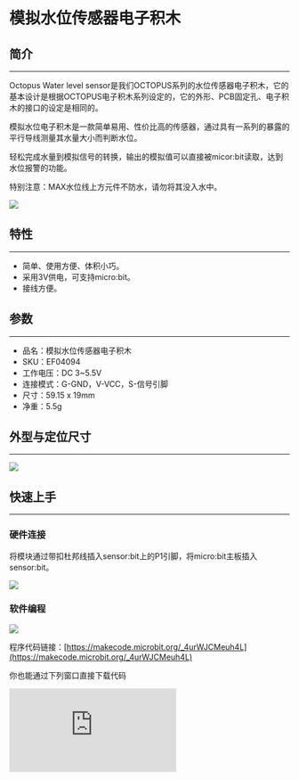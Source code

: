 # 模拟水位传感器电子积木

## 简介
---

Octopus Water level sensor是我们OCTOPUS系列的水位传感器电子积木，它的基本设计是根据OCTOPUS电子积木系列设定的，它的外形、PCB固定孔、电子积木的接口的设定是相同的。

模拟水位电子积木是一款简单易用、性价比高的传感器，通过具有一系列的暴露的平行导线测量其水量大小而判断水位。

轻松完成水量到模拟信号的转换，输出的模拟值可以直接被micor:bit读取，达到水位报警的功能。

特别注意：MAX水位线上方元件不防水，请勿将其没入水中。


![](https://wiki-media-ef.oss-cn-hongkong.aliyuncs.com/docs/microbit/sensor/octopus-sensors/sensor/images/04094_01.jpg)



## 特性
---
- 简单、使用方便、体积小巧。
- 采用3V供电，可支持micro:bit。
- 接线方便。

## 参数
---
- 品名：模拟水位传感器电子积木
- SKU：EF04094
- 工作电压：DC 3~5.5V
- 连接模式：G-GND，V-VCC，S-信号引脚
- 尺寸：59.15 x 19mm
- 净重：5.5g

## 外型与定位尺寸
---

![](https://wiki-media-ef.oss-cn-hongkong.aliyuncs.com/docs/microbit/sensor/octopus-sensors/sensor/images/04094_01.png)

## 快速上手
---
### 硬件连接

将模块通过带扣杜邦线插入sensor:bit上的P1引脚，将micro:bit主板插入sensor:bit。

![](https://wiki-media-ef.oss-cn-hongkong.aliyuncs.com/docs/microbit/sensor/octopus-sensors/sensor/images/04094_02.png)

### 软件编程

![](https://wiki-media-ef.oss-cn-hongkong.aliyuncs.com/docs/microbit/sensor/octopus-sensors/sensor/images/04094_03.png)


程序代码链接：[https://makecode.microbit.org/_4urWJCMeuh4L](https://makecode.microbit.org/_4urWJCMeuh4L)

你也能通过下列窗口直接下载代码
<div
    style={{
        position: 'relative',
        paddingBottom: '60%',
        overflow: 'hidden',
    }}
>
    <iframe
        src="https://makecode.microbit.org/_4urWJCMeuh4L"
        frameborder="0"
        sandbox="allow-popups allow-forms allow-scripts allow-same-origin"
        style={{
            position: 'absolute',
            width: '100%',
            height: '100%',
        }}
    />
</div>

### 结果

点阵显示屏显示当前水位值。


## Python 编程

### 步骤 1
下载压缩包并解压[Octopus_MicroPython-master](https://github.com/lionyhw/Octopus_MicroPython/archive/master.zip)
打开[Python editor](https://python.microbit.org/v/2.0)

![](https://wiki-media-ef.oss-cn-hongkong.aliyuncs.com/docs/microbit/sensor/octopus-sensors/sensor/images/05001_07.png)

为了给水位传感器编程，我们需要添加waterlevel.py。点击Load/Save，然后点击Show Files（1）下拉菜单，再点击Add file在本地找到下载并解压完成的Octopus_MicroPython-master文件夹，从中选择waterlevel.py添加进来。

![](https://wiki-media-ef.oss-cn-hongkong.aliyuncs.com/docs/microbit/sensor/octopus-sensors/sensor/images/05001_08.png)
![](https://wiki-media-ef.oss-cn-hongkong.aliyuncs.com/docs/microbit/sensor/octopus-sensors/sensor/images/05001_09.png)
![](https://wiki-media-ef.oss-cn-hongkong.aliyuncs.com/docs/microbit/sensor/octopus-sensors/sensor/images/04094_10.png)

### 步骤 2
### 参考程序
```
from microbit import *
from waterlevel import *

s = WATERLEVEL(pin1)
while True:
    display.scroll(s.get_waterlevel())
```


### 结果
- 通过LED矩阵显示水位传感器的返回值。



## 常见问题
